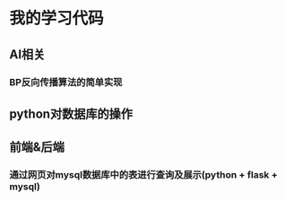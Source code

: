 # 我的学习代码
## AI相关
### BP反向传播算法的简单实现

## python对数据库的操作

## 前端&后端
### 通过网页对mysql数据库中的表进行查询及展示(python + flask + mysql)
